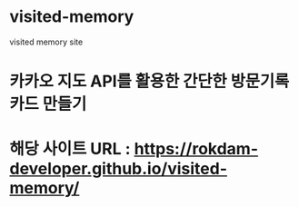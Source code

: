 # visited-memory
visited memory site

# 카카오 지도 API를 활용한 간단한 방문기록카드 만들기 
# 해당 사이트 URL : https://rokdam-developer.github.io/visited-memory/
